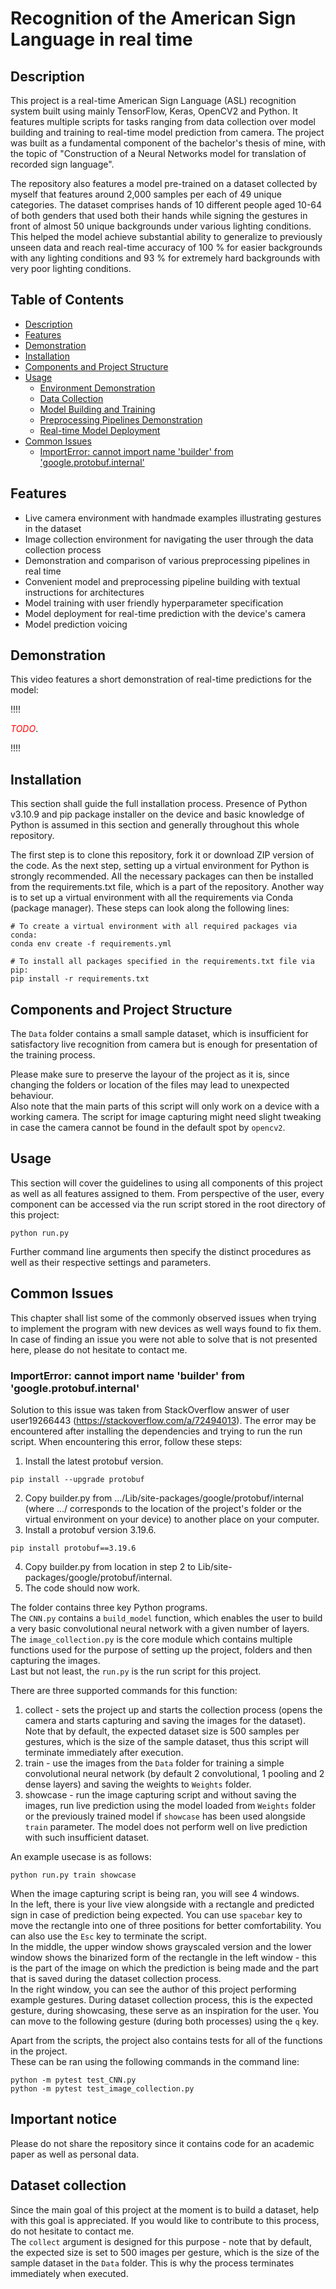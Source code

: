 # Recognition of the American Sign Language in real time

## Description
This project is a real-time American Sign Language (ASL) recognition system built using mainly TensorFlow, Keras, OpenCV2 and Python. It features multiple scripts for tasks ranging from data collection over model building and training to real-time model prediction from camera. The project was built as a fundamental component of the bachelor's thesis of mine, with the topic of "Construction of a Neural Networks model for translation of recorded sign language".

The repository also features a model pre-trained on a dataset collected by myself that features around 2,000 samples per each of 49 unique categories. The dataset comprises hands of 10 different people aged 10-64 of both genders that used both their hands while signing the gestures in front of almost 50 unique backgrounds under various lighting conditions. This helped the model achieve substantial ability to generalize to previously unseen data and reach real-time accuracy of 100 % for easier backgrounds with any lighting conditions and 93 % for extremely hard backgrounds with very poor lighting conditions.

## Table of Contents

- [Description](#description)
- [Features](#features)
- [Demonstration](#demonstration)
- [Installation](#installation)
- [Components and Project Structure](#components-and-project-structure)
- [Usage](#usage)
  - [Environment Demonstration](#enviornment-demonstration)
  - [Data Collection](#data-collection)
  - [Model Building and Training](#model-building-and-training)
  - [Preprocessing Pipelines Demonstration](#preprocessing-pipelines-demonstration)
  - [Real-time Model Deployment](#real-time-model-deployment)
- [Common Issues](#common-isues)
  - [ImportError: cannot import name 'builder' from 'google.protobuf.internal'](#importerrror)

## Features

* Live camera environment with handmade examples illustrating gestures in the dataset
* Image collection environment for navigating the user through the data collection process
* Demonstration and comparison of various preprocessing pipelines in real time
* Convenient model and preprocessing pipeline building with textual instructions for architectures
* Model training with user friendly hyperparameter specification
* Model deployment for real-time prediction with the device's camera
* Model prediction voicing

## Demonstration

This video features a short demonstration of real-time predictions for the model:

!!!!

<span style="color:red">*TODO*</span>.

!!!!

## Installation

This section shall guide the full installation process. Presence of Python v3.10.9 and pip package installer on the device and basic knowledge of Python is assumed in this section and generally throughout this whole repository.

The first step is to clone this repository, fork it or download ZIP version of the code. As the next step, setting up a virtual environment for Python is strongly recommended. All the necessary packages can then be installed from the requirements.txt file, which is a part of the repository. Another way is to set up a virtual environment with all the requirements via Conda (package manager). These steps can look along the following lines:

```
# To create a virtual environment with all required packages via conda:
conda env create -f requirements.yml

# To install all packages specified in the requirements.txt file via pip:
pip install -r requirements.txt
```

## Components and Project Structure

The `Data` folder contains a small sample dataset, which is insufficient for satisfactory live recognition from camera but is enough for presentation of the training process.

Please make sure to preserve the layour of the project as it is, since changing the folders or location of the files may lead to unexpected behaviour.  
Also note that the main parts of this script will only work on a device with a working camera. The script for image capturing might need slight tweaking in case the camera cannot be found in the default spot by `opencv2`.  

## Usage

This section will cover the guidelines to using all components of this project as well as all features assigned to them. From perspective of the user, every component can be accessed via the run script stored in the root directory of this project:

```
python run.py
```

Further command line arguments then specify the distinct procedures as well as their respective settings and parameters.

## Common Issues

This chapter shall list some of the commonly observed issues when trying to implement the program with new devices as well ways found to fix them. In case of finding an issue you were not able to solve that is not presented here, please do not hesitate to contact me.

### ImportError: cannot import name 'builder' from 'google.protobuf.internal'

Solution to this issue was taken from StackOverflow answer of user user19266443 (https://stackoverflow.com/a/72494013). The error may be encountered after installing the dependencies and trying to run the run script. When encountering this error, follow these steps:
1. Install the latest protobuf version.
```
pip install --upgrade protobuf
```
2. Copy builder.py from .../Lib/site-packages/google/protobuf/internal (where .../ corresponds to the location of the project's folder or the virtual environment on your device) to another place on your computer.
3. Install a protobuf version 3.19.6.
```
pip install protobuf==3.19.6
```
4. Copy builder.py from location in step 2 to Lib/site-packages/google/protobuf/internal.
5. The code should now work.






The folder contains three key Python programs.  
The `CNN.py` contains a `build_model` function, which enables the user to build a very basic convolutional neural network with a given number of layers.  
The `image_collection.py` is the core module which contains multiple functions used for the purpose of setting up the project, folders and then capturing the images.  
Last but not least, the `run.py` is the run script for this project.  



There are three supported commands for this function:  

1. collect - sets the project up and starts the collection process (opens the camera and starts capturing and saving the images for the dataset). Note that by default, the expected dataset size is 500 samples per gestures, which is the size of the sample dataset, thus this script will terminate immediately after execution.  
2. train - use the images from the `Data` folder for training a simple convolutional neural network (by default 2 convolutional, 1 pooling and 2 dense layers) and saving the weights to `Weights` folder.  
3. showcase - run the image capturing script and without saving the images, run live prediction using the model loaded from `Weights` folder or the previously trained model if `showcase` has been used alongside `train` parameter. The model does not perform well on live prediction with such insufficient dataset.  

An example usecase is as follows:  

```
python run.py train showcase
```

When the image capturing script is being ran, you will see 4 windows.   
In the left, there is your live view alongside with a rectangle and predicted sign in case of prediction being expected. You can use `spacebar` key to move the rectangle into one of three positions for better comfortability. You can also use the `Esc` key to terminate the script.  
In the middle, the upper window shows grayscaled version and the lower window shows the binarized form of the rectangle in the left window - this is the part of the image on which the prediction is being made and the part that is saved during the dataset collection process.  
In the right window, you can see the author of this project performing example gestures. During dataset collection process, this is the expected gesture, during showcasing, these serve as an inspiration for the user. You can move to the following gesture (during both processes) using the `q` key.   

Apart from the scripts, the project also contains tests for all of the functions in the project.  
These can be ran using the following commands in the command line:  

```
python -m pytest test_CNN.py
python -m pytest test_image_collection.py
```

## Important notice

Please do not share the repository since it contains code for an academic paper as well as personal data.  

## Dataset collection

Since the main goal of this project at the moment is to build a dataset, help with this goal is appreciated. If you would like to contribute to this process, do not hesitate to contact me.  
The `collect` argument is designed for this purpose - note that by default, the expected size is set to 500 images per gesture, which is the size of the sample dataset in the `Data` folder. This is why the process terminates immediately when executed.  
